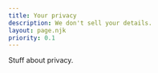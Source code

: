 ```yaml
---
title: Your privacy
description: We don't sell your details.
layout: page.njk
priority: 0.1
---
```


Stuff about privacy.
